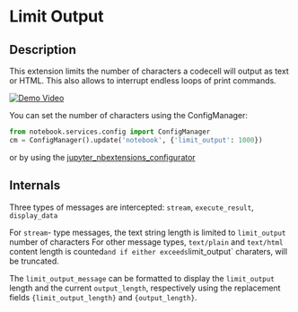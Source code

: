 Limit Output
============

Description
-----------
This extension limits the number of characters a codecell will output as text or HTML.
This also allows to interrupt endless loops of print commands.

[![Demo Video](http://img.youtube.com/vi/U26ujuPXf00/0.jpg)](https://youtu.be/U26ujuPXf00)

You can set the number of characters using the ConfigManager:

```Python
from notebook.services.config import ConfigManager
cm = ConfigManager().update('notebook', {'limit_output': 1000})
```

or by using the [jupyter_nbextensions_configurator](https://github.com/Jupyter-contrib/jupyter_nbextensions_configurator)

Internals
---------

Three types of messages are intercepted: `stream`, `execute_result`, `display_data`

For `stream`- type messages, the text string length is limited to `limit_output` number of characters
For other message types, `text/plain` and `text/html` content length is counted` and if either
exceeds `limit_output` charaters, will be truncated.

The `limit_output_message` can be formatted to display the `limit_output` length and the current `output_length`,
respectively using the replacement fields `{limit_output_length}` and `{output_length}`.
